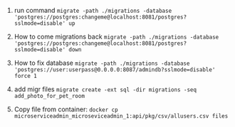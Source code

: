1. run command
 `migrate -path ./migrations -database 'postgres://postgres:changeme@localhost:8081/postgres?sslmode=disable' up` 

2. How to come migrations back 
 `migrate -path ./migrations -database 'postgres://postgres:changeme@localhost:8081/postgres?sslmode=disable' down` 

3. How to fix database 
`migrate -path ./migrations -database 'postgres://user:userpass@0.0.0.0:8087/admindb?sslmode=disable' force 1 `

4. add migr files
`migrate create -ext sql -dir migrations -seq add_photo_for_pet_room `

5. Copy file from container:
`docker cp microserviceadmin_microseviceadmin_1:api/pkg/csv/allusers.csv files`


